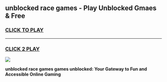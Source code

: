 
## unblocked race games - Play Unblocked Gmaes & Free
<h3>
<a href="https://premium.freeplayer.one?title=unblocked_race_games&ref=19F">CLICK TO PLAY</a></h3>
<hr>

<h3>
<a href="https://premium.freeplayer.one?title=unblocked_race_games&ref=19F">CLICK 2 PLAY</a>
  
</h3>

<a href="https://premium.freeplayer.one?title=unblocked_race_games&ref=19F/"><img src="https://clearcache.store/games.png"></a>


**unblocked race games games unblocked: Your Gateway to Fun and Accessible Online Gaming**
